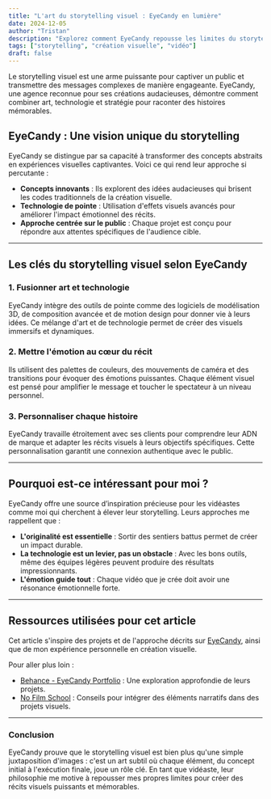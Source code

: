 ```yaml
---
title: "L'art du storytelling visuel : EyeCandy en lumière"
date: 2024-12-05
author: "Tristan"
description: "Explorez comment EyeCandy repousse les limites du storytelling visuel avec des concepts audacieux et des visuels percutants."
tags: ["storytelling", "création visuelle", "vidéo"]
draft: false
---
```


Le storytelling visuel est une arme puissante pour captiver un public et transmettre des messages complexes de manière engageante. EyeCandy, une agence reconnue pour ses créations audacieuses, démontre comment combiner art, technologie et stratégie pour raconter des histoires mémorables.  
<!--more-->

## EyeCandy : Une vision unique du storytelling

EyeCandy se distingue par sa capacité à transformer des concepts abstraits en expériences visuelles captivantes. Voici ce qui rend leur approche si percutante :  

- **Concepts innovants** : Ils explorent des idées audacieuses qui brisent les codes traditionnels de la création visuelle.  
- **Technologie de pointe** : Utilisation d'effets visuels avancés pour améliorer l'impact émotionnel des récits.  
- **Approche centrée sur le public** : Chaque projet est conçu pour répondre aux attentes spécifiques de l'audience cible.

---

## Les clés du storytelling visuel selon EyeCandy

### 1. Fusionner art et technologie
EyeCandy intègre des outils de pointe comme des logiciels de modélisation 3D, de composition avancée et de motion design pour donner vie à leurs idées. Ce mélange d'art et de technologie permet de créer des visuels immersifs et dynamiques.

### 2. Mettre l'émotion au cœur du récit
Ils utilisent des palettes de couleurs, des mouvements de caméra et des transitions pour évoquer des émotions puissantes. Chaque élément visuel est pensé pour amplifier le message et toucher le spectateur à un niveau personnel.

### 3. Personnaliser chaque histoire
EyeCandy travaille étroitement avec ses clients pour comprendre leur ADN de marque et adapter les récits visuels à leurs objectifs spécifiques. Cette personnalisation garantit une connexion authentique avec le public.

---

## Pourquoi est-ce intéressant pour moi ?

EyeCandy offre une source d’inspiration précieuse pour les vidéastes comme moi qui cherchent à élever leur storytelling. Leurs approches me rappellent que :  

- **L'originalité est essentielle** : Sortir des sentiers battus permet de créer un impact durable.  
- **La technologie est un levier, pas un obstacle** : Avec les bons outils, même des équipes légères peuvent produire des résultats impressionnants.  
- **L'émotion guide tout** : Chaque vidéo que je crée doit avoir une résonance émotionnelle forte.

---

## Ressources utilisées pour cet article

Cet article s'inspire des projets et de l'approche décrits sur [EyeCandy](https://eyecannndy.com), ainsi que de mon expérience personnelle en création visuelle.  

Pour aller plus loin :  
- [Behance - EyeCandy Portfolio](https://www.behance.net) : Une exploration approfondie de leurs projets.  
- [No Film School](https://nofilmschool.com) : Conseils pour intégrer des éléments narratifs dans des projets visuels.  

---

### Conclusion

EyeCandy prouve que le storytelling visuel est bien plus qu'une simple juxtaposition d'images : c'est un art subtil où chaque élément, du concept initial à l'exécution finale, joue un rôle clé. En tant que vidéaste, leur philosophie me motive à repousser mes propres limites pour créer des récits visuels puissants et mémorables.
